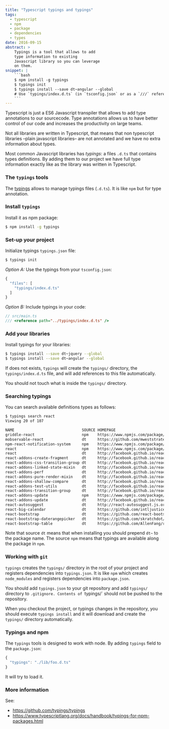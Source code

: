 ```yaml
---
title: "Typescript typings and typings"
tags:
  - typescript
  - npm
  - package
  - dependencies
  - types
date: 2016-09-15
abstract: >
    Typings is a tool that allows to add
    type information to existing
    Javascript library so you can leverage
    on them.
snippet: |
    ```bash
    $ npm install -g typings
    $ typings init
    $ typings install --save dt~angular --global
    # Use `typings/index.d.ts` (in `tsconfig.json` or as a `///` reference). 
    ```
---
```


Typescript is just a ES6 Javascript transpiler 
that allows to add type annotations to our sourcecode.
Type annotations allows us to have better control of our code
and increases the productivity on large teams.

Not all libraries are written in Typescript,
that means that non typescript libraries 
–plain javascript libraries– 
are not annotated and we have no extra information about types.

Most common Javascript libraries has _typings_: 
a files `.d.ts` that contains types definitions.
By adding them to our project we have full type information
exactly like as the library was written in Typescript.


### The `typings` tools   

The [typings](https://github.com/typings/typings) 
allows to manage typings files (`.d.ts`).
It is like `npm` but for type annotation.


### Install `typings`

Install it as npm package:

```bash
$ npm install -g typings
```

### Set-up your project

Initialize typings `typings.json` file:

```bash
$ typings init
```

_Option A:_ Use the typings from your 
`tsconfig.json`:

```javascript
{
  "files": [
    "typings/index.d.ts"
  ]
}
```

_Option B:_ Include typings in your code:

```javascript
// src/main.ts
/// <reference path="../typings/index.d.ts" />
```


### Add your libraries

Install typings for your libraries:

```bash
$ typings install --save dt~jquery --global
$ typings install --save dt~angular --global
```

If does not exists, `typings` will create 
the `typings/` directory,
the `typings/index.d.ts` file,
and will add references to this file 
automatically.

You should not touch what is inside 
the `typings/` directory.


### Searching typings

You can search available definitions types as follows:

```bash
$ typings search react
Viewing 20 of 107

NAME                              SOURCE HOMEPAGE                                                      DESCRIPTION VERSIONS UPDATED                 
griddle-react                     npm    https://www.npmjs.com/package/griddle-react                               2        2016-04-13T18:36:51.000Z
mobservable-react                 dt     https://github.com/mweststrate/mobservable-react                          1        2016-03-16T15:55:26.000Z
npm-react-notification-system     npm    https://www.npmjs.com/package/npm-react-notification-system               1        2016-06-13T15:18:07.000Z
react                             npm    https://www.npmjs.com/package/react                                       1        2016-06-01T17:52:40.000Z
react                             dt     http://facebook.github.io/react/                                          2        2016-08-29T19:10:40.000Z
react-addons-create-fragment      dt     http://facebook.github.io/react/                                          1        2016-07-09T04:46:14.000Z
react-addons-css-transition-group dt     http://facebook.github.io/react/                                          1        2016-03-16T15:55:26.000Z
react-addons-linked-state-mixin   dt     http://facebook.github.io/react/                                          1        2016-03-16T15:55:26.000Z
react-addons-perf                 dt     http://facebook.github.io/react/                                          1        2016-06-19T03:19:33.000Z
react-addons-pure-render-mixin    dt     http://facebook.github.io/react/                                          1        2016-03-16T15:55:26.000Z
react-addons-shallow-compare      dt     http://facebook.github.io/react/                                          1        2016-07-09T04:46:14.000Z
react-addons-test-utils           dt     http://facebook.github.io/react/                                          1        2016-04-27T03:56:38.000Z
react-addons-transition-group     dt     http://facebook.github.io/react/                                          1        2016-07-01T00:13:52.000Z
react-addons-update               npm    https://www.npmjs.com/package/react-addons-update                         1        2016-03-24T04:43:46.000Z
react-addons-update               dt     http://facebook.github.io/react/                                          1        2016-03-16T15:55:26.000Z
react-autosuggest                 dt     http://react-autosuggest.js.org/                                          1        2016-08-29T14:27:41.000Z
react-big-calendar                dt     https://github.com/intljusticemission/react-big-calendar                  1        2016-07-20T06:35:54.000Z
react-bootstrap                   dt     https://github.com/react-bootstrap/react-bootstrap                        1        2016-08-06T07:24:14.000Z
react-bootstrap-daterangepicker   dt     https://github.com/skratchdot/react-bootstrap-daterangepicker             1        2016-07-01T06:17:00.000Z
react-bootstrap-table             dt     https://github.com/AllenFang/react-bootstrap-table                        1        2016-07-26T19:39:56.000Z
```

Note that source `dt` means that when installing you should prepend `dt~` to the package name.
The source `npm` means that typings are available along the package in `npm`.


### Working with `git`

`typings` creates the `typings/` directory
in the root of your project and registers
dependencies into `typings.json`.
It is like `npm` which creates `node_modules`
and registers dependencies into `package.json`.

You should add `typings.json` to your git repository
and add `typings/` directory to `.gitignore.
Contents of `typings/` should not be pushed to the
repository.

When you checkout the project, or typings changes in
the repository, you should execute `typings install`
and it will download and create the `typings/`
directory automatically. 


### Typings and npm

The `typings` tools is designed to work with node.
By adding `typings` field to the `package.json`:

```javascript
{ 
  "typings": "./lib/foo.d.ts"
}
```

It will try to load it.


### More information

See:
- https://github.com/typings/typings
- https://www.typescriptlang.org/docs/handbook/typings-for-npm-packages.html
